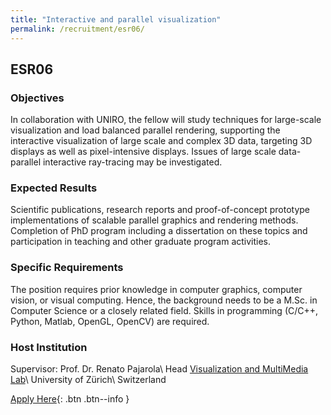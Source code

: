 ```yaml
---
title: "Interactive and parallel visualization"
permalink: /recruitment/esr06/
---
```

## ESR06

### Objectives

In collaboration with UNIRO, the fellow will study techniques for large-scale visualization and load balanced parallel rendering, supporting the interactive visualization of large scale and complex 3D data, targeting 3D displays as well as pixel-intensive displays. Issues of large scale data-parallel interactive ray-tracing may be investigated.

### Expected Results

Scientific publications, research reports and proof-of-concept prototype implementations of scalable parallel graphics and rendering methods. Completion of PhD program including a dissertation on these topics and participation in teaching and other graduate program activities.

### Specific Requirements

The position requires prior knowledge in computer graphics, computer vision, or visual computing. Hence, the background needs to be a M.Sc. in Computer Science or a closely related field. Skills in programming (C/C++, Python, Matlab, OpenGL, OpenCV) are required.

### Host Institution

Supervisor: Prof. Dr. Renato Pajarola\\
Head [Visualization and MultiMedia Lab](http://www.ifi.uzh.ch/vmml/)\\
University of Zürich\\
Switzerland

[Apply Here](/recruitment/apply/){: .btn .btn--info }